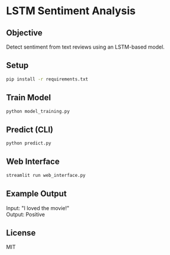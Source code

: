 
# LSTM Sentiment Analysis

## Objective
Detect sentiment from text reviews using an LSTM-based model.

## Setup

```bash
pip install -r requirements.txt
```

## Train Model

```bash
python model_training.py
```

## Predict (CLI)

```bash
python predict.py
```

## Web Interface

```bash
streamlit run web_interface.py
```

## Example Output

Input: "I loved the movie!"  
Output: Positive

## License

MIT
